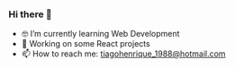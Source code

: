 ### Hi there 👋

- 🤓 I’m currently learning Web Development
- 🚀 Working on some React projects
- 📫 How to reach me: tiagohenrique_1988@hotmail.com

